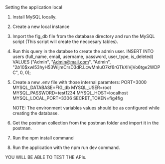 Setting the application local

1. Install MySQL locally.

2. Create a new local instance

3. Import the fig_db file from the database directory and run the MySQL script (This script will create the neccesary tables).

4. Run this query in the databse to create the admin user.
    INSERT INTO
    users (full_name, email, username, password, user_type, is_deleted)
    VALUES ("Admin", "Admin@mail.com", "Admin", "$2b$10$xwl53hyH53WijmCrsD3dR.LcwMnIuO7kf6rGTkXIVjVo6tge2WDPC", 0, 0);

5. Create a new .env file with those internal paramters:
    PORT=3000
    MYSQL_DATABASE=FIG_db
    MYSQL_USER=root
    MYSQL_PASSWORD=test1234
    MYSQL_HOST=localhost
    MYSQL_LOCAL_PORT=3306
    SECRET_TOKEN=fig4fig

    NOTE: The environment variables values should be as configured while creating the database.

6. Get the postman collection from the postman folder and import it in the postman.

7. Run the npm install command

8. Run the application with the npm run dev command.

YOU WILL BE ABLE TO TEST THE APIs.